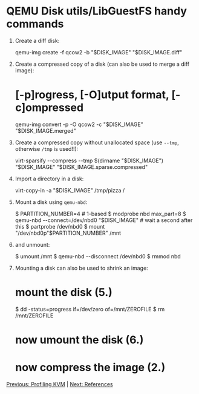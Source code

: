 # QEMU Disk utils/LibGuestFS handy commands

1. Create a diff disk:

    qemu-img create -f qcow2 -b "$DISK_IMAGE" "$DISK_IMAGE.diff"

2. Create a compressed copy of a disk (can also be used to merge a diff image):

    # [-p]rogress, [-O]utput format, [-c]ompressed
    qemu-img convert -p -O qcow2 -c "$DISK_IMAGE" "$DISK_IMAGE.merged"

3. Create a compressed copy without unallocated space (use `--tmp`, otherwise `/tmp` is used!!):

    virt-sparsify --compress --tmp $(dirname "$DISK_IMAGE") "$DISK_IMAGE" "$DISK_IMAGE.sparse.compressed"

4. Import a directory in a disk:

    virt-copy-in -a "$DISK_IMAGE" /tmp/pizza /

5. Mount a disk using `qemu-nbd`:

    $ PARTITION_NUMBER=4                           # 1-based
    $ modprobe nbd max_part=8
    $ qemu-nbd --connect=/dev/nbd0 "$DISK_IMAGE"   # wait a second after this
    $ partprobe /dev/nbd0
    $ mount "/dev/nbd0p"$PARTITION_NUMBER" /mnt

6. and unmount:

    $ umount /mnt
    $ qemu-nbd --disconnect /dev/nbd0
    $ rmmod nbd

7. Mounting a disk can also be used to shrink an image:

    # mount the disk (5.)
    $ dd -status=progress if=/dev/zero of=/mnt/ZEROFILE
    $ rm /mnt/ZEROFILE
    # now umount the disk (6.)
    # now compress the image (2.)

[Previous: Profiling KVM](5_PROFILING_KVM.md) | [Next: References](7_REFERENCES.md)
